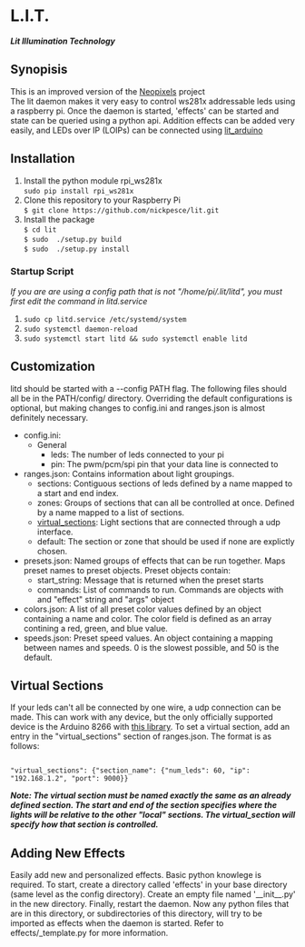 # L.I.T.
***Lit Illumination Technology***
## Synopisis
This is an improved version of the <a href="http://github.com/nickpesce/neopixels">Neopixels</a> project</br>
The lit daemon makes it very easy to control ws281x addressable leds using a raspberry pi. Once the daemon is started, 'effects' can be started and state can be queried using a python api. Addition effects can be added very easily, and LEDs over IP (LOIPs) can be connected using [lit_arduino](https://github.com/nickpesce/lit_arduino)
## Installation
<ol>
<li>Install the python module rpi_ws281x<br/>
<code>sudo pip install rpi_ws281x</code></li>
<li>Clone this repository to your Raspberry Pi<br/>
<code>$ git clone https://github.com/nickpesce/lit.git</code></li>
<li>Install the package<br/>
  <code>$ cd lit</code><br/>
  <code>$ sudo  ./setup.py build</code> <br/>
  <code>$ sudo  ./setup.py install</code></li>
</ol>

### Startup Script
*If you are are using a config path that is not "/home/pi/.lit/litd", you must first edit the command in litd.service*
<ol>
<li>
  <code>sudo cp litd.service /etc/systemd/system</code>
</li>
<li>
  <code>sudo systemctl daemon-reload</code>
</li>
<li>
  <code>sudo systemctl start litd && sudo systemctl enable litd</code>
</li>
</ol>

## Customization
litd should be started with a --config PATH flag. The following files should all be in the PATH/config/ directory. Overriding the default configurations is optional, but making changes to config.ini and ranges.json is almost definitely necessary.
<ul>
<li>config.ini:
  <ul>
  <li>
  General
    <ul>
    <li>leds: The number of leds connected to your pi</li>
    <li>pin: The pwm/pcm/spi pin that your data line is connected to</li>
    </ul>
   </li>   
   </ul>
</li>

<li>ranges.json: Contains information about light groupings.
  <ul>
  <li>sections: Contiguous sections of leds defined by a name mapped to a start and end index.</li>
  <li>zones: Groups of sections that can all be controlled at once. Defined by a name mapped to a list of sections.</li>
  <li><a href="#virtual-sections">virtual_sections</a>: Light sections that are connected through a udp interface.</li>
  <li>default: The section or zone that should be used if none are explictly chosen.
  </ul>
</li>

<li>presets.json: Named groups of effects that can be run together. Maps preset names to preset objects.
Preset objects contain:
  <ul>
  <li>start_string: Message that is returned when the preset starts</li>
  <li>commands: List of commands to run. Commands are objects with and "effect" string and "args" object</li>
  </ul>
</li>

<li>colors.json: A list of all preset color values defined by an object containing a name and color. The color field is defined as an array contining a red, green, and blue value.
</li>

<li>speeds.json: Preset speed values. An object containing a mapping between names and speeds. 0 is the slowest possible, and 50 is the default.
</li>
</ul>

## Virtual Sections
If your leds can't all be connected by one wire, a udp connection can be made. This can work with any device, but the only officially supported device is the Arduino 8266 with [this library](https://github.com/nickpesce/lit_arduino). To set a virtual section, add an entry in the "virtual_sections" section of ranges.json. The format is as follows:

<code>
"virtual_sections": {"section_name": {"num_leds": 60, "ip": "192.168.1.2", "port": 9000}}
</code>



_**Note: The virtual section must be named exactly the same as an already defined section. The start and end of the section specifies where the lights will be relative to the other "local" sections. The virtual_section will specify how that section is controlled.**_

## Adding New Effects
Easily add new and personalized effects. Basic python knowlege is required. To start, create a directory called 'effects' in your base directory (same level as the config directory). Create an empty file named '\_\_init\_\_.py' in the new directory. Finally, restart the daemon. Now any python files that are in this directory, or subdirectories of this directory, will try to be imported as effects when the daemon is started. Refer to effects/\_template.py for more information. 
